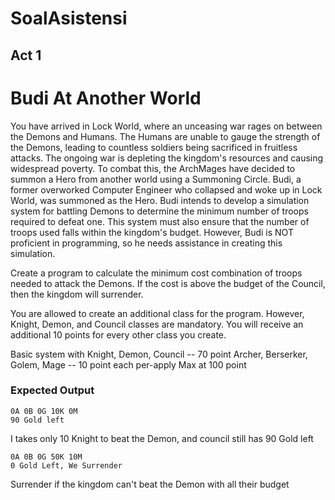 # SoalAsistensi

## Act 1
# Budi At Another World
You have arrived in Lock World, where an unceasing war rages on between the Demons and Humans. The Humans are unable to gauge the strength of the Demons, leading to countless soldiers being sacrificed in fruitless attacks. The ongoing war is depleting the kingdom's resources and causing widespread poverty. To combat this, the ArchMages have decided to summon a Hero from another world using a Summoning Circle. Budi, a former overworked Computer Engineer who collapsed and woke up in Lock World, was summoned as the Hero. Budi intends to develop a simulation system for battling Demons to determine the minimum number of troops required to defeat one. This system must also ensure that the number of troops used falls within the kingdom's budget. However, Budi is NOT proficient in programming, so he needs assistance in creating this simulation.

Create a program to calculate the minimum cost combination of troops needed to attack the Demons. If the cost is above the budget of the Council, then the kingdom will surrender.

You are allowed to create an additional class for the program. However, Knight, Demon, and Council classes are mandatory. You will receive an additional 10 points for every other class you create.

Basic system with Knight, Demon, Council -- 70 point
Archer, Berserker, Golem, Mage -- 10 point each per-apply
Max at 100 point

### Expected Output
```
0A 0B 0G 10K 0M
90 Gold left
```
I takes only 10 Knight to beat the Demon, and council still has 90 Gold left
```
0A 0B 0G 50K 10M
0 Gold Left, We Surrender
```
Surrender if the kingdom can't beat the Demon with all their budget
